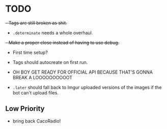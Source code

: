 # TODO

 ~~- Tags are still broken as shit.~~

 - `.determinate` needs a whole overhaul.

 ~~- Make a proper close instead of having to use debug.~~

 - First time setup?

 - Tags should autocreate on first run.

 - OH BOY GET READY FOR OFFICIAL API BECAUSE THAT'S GONNA BREAK A LOOOOOOOOOOT

 - `.later` should fall back to Imgur uploaded versions of the images if the bot can't upload files.

## Low Priority

- bring back CacoRadio!
